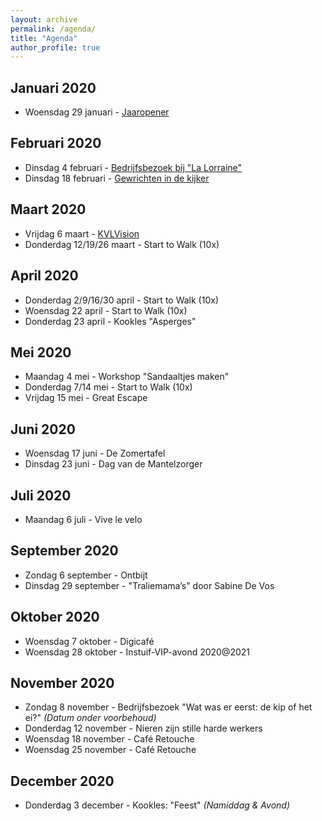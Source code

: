 ```yaml
---
layout: archive
permalink: /agenda/
title: "Agenda"
author_profile: true
---
```


## Januari 2020
- Woensdag 29 januari - [Jaaropener](/assets/media/agenda/2020-01-29-Start.pdf)

## Februari 2020
- Dinsdag 4 februari - [Bedrijfsbezoek bij "La Lorraine"](/assets/media/agenda/2020-02-04-lorraine.jpg)
- Dinsdag 18 februari - [Gewrichten in de kijker](/assets/media/agenda/2020-02-18-Gewrichten-in-de-kijker.pdf)

## Maart 2020
- Vrijdag 6 maart - [KVLVision](/assets/media/agenda/2020-03-06-KVLVision.pdf)
- Donderdag 12/19/26 maart - Start to Walk (10x)

## April 2020
- Donderdag 2/9/16/30 april - Start to Walk (10x)
- Woensdag 22 april - Start to Walk (10x)
- Donderdag 23 april - Kookles "Asperges"

## Mei 2020
- Maandag 4 mei - Workshop "Sandaaltjes maken"
- Donderdag 7/14 mei - Start to Walk (10x)
- Vrijdag 15 mei - Great Escape

## Juni 2020
- Woensdag 17 juni - De Zomertafel
- Dinsdag  23 juni - Dag van de Mantelzorger

## Juli 2020
- Maandag 6 juli - Vive le velo

## September 2020
- Zondag 6 september - Ontbijt
- Dinsdag 29 september - "Traliemama’s" door Sabine De Vos

## Oktober 2020
- Woensdag 7 oktober - Digicafé
- Woensdag 28 oktober - Instuif-VIP-avond 2020@2021

## November 2020
- Zondag 8 november - Bedrijfsbezoek "Wat was er eerst: de kip of het ei?" _(Datum onder voorbehoud)_
- Donderdag 12 november - Nieren zijn stille harde werkers
- Woensdag 18 november - Café Retouche
- Woensdag 25 november - Café Retouche

## December 2020
- Donderdag 3 december - Kookles: "Feest" _(Namiddag & Avond)_
